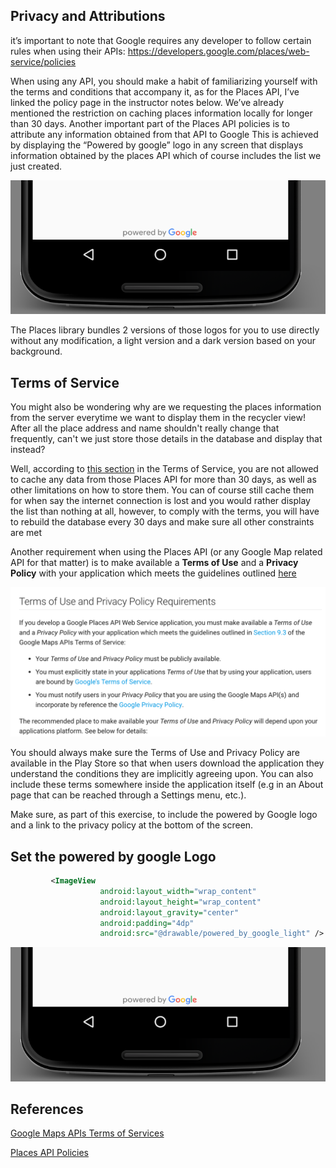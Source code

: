 ## Privacy and Attributions

 it’s important to note that Google requires any developer to follow certain rules when using their APIs: https://developers.google.com/places/web-service/policies


 When using any API, you should make a habit of familiarizing yourself with the terms and conditions that accompany it, as for the Places API, I’ve linked the policy page in the instructor notes below. We’ve already mentioned the restriction on caching places information locally for longer than 30 days. Another important part of the Places API policies is to attribute any information obtained from that API to Google This is achieved by displaying the “Powered by google” logo in any screen that displays information obtained by the places API which of course includes the list we just created.

![Screenshot1](../screenshots/powered_by_google.png)

The Places library bundles 2 versions of those logos for you to use directly without any modification, a light version and a dark version based on your background.

## Terms of Service
You might also be wondering why are we requesting the places information from the server everytime we want to display them in the recycler view! After all the place address and name shouldn't really change that frequently, can't we just store those details in the database and display that instead?

Well, according to [this section](https://developers.google.com/maps/terms#section_10_5) in the Terms of Service, you are not allowed to cache any data from those Places API for more than 30 days, as well as other limitations on how to store them. You can of course still cache them for when say the internet connection is lost and you would rather display the list than nothing at all, however, to comply with the terms, you will have to rebuild the database every 30 days and make sure all other constraints are met

Another requirement when using the Places API (or any Google Map related API for that matter) is to make available a **Terms of Use** and a **Privacy Policy** with your application which meets the guidelines outlined [here](https://developers.google.com/places/web-service/policies)

![Screenshot1](../screenshots/terms_of_use_and_privacy_policy_requierements.png)

You should always make sure the Terms of Use and Privacy Policy are available in the Play Store so that when users download the application they understand the conditions they are implicitly agreeing upon. You can also include these terms somewhere inside the application itself (e.g in an About page that can be reached through a Settings menu, etc.).

Make sure, as part of this exercise, to include the powered by Google logo and a link to the privacy policy at the bottom of the screen.


## Set the powered by google Logo

```xml
         <ImageView
                    android:layout_width="wrap_content"
                    android:layout_height="wrap_content"
                    android:layout_gravity="center"
                    android:padding="4dp"
                    android:src="@drawable/powered_by_google_light" />
```

![Screenshot1](../screenshots/powered_by_google.png)


## References

[Google Maps APIs Terms of Services](https://developers.google.com/maps/terms)

[Places API Policies](https://developers.google.com/places/web-service/policies)